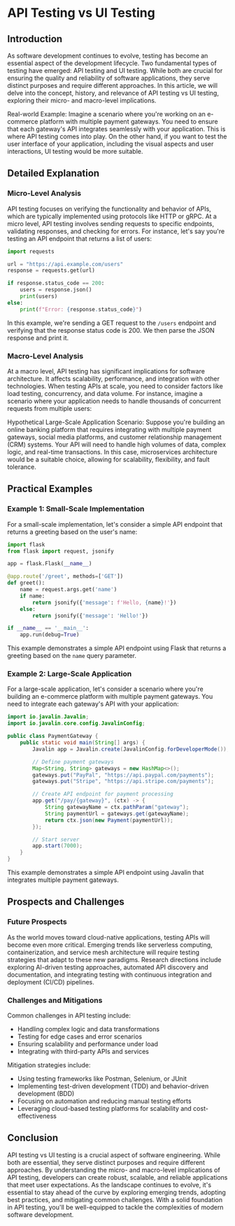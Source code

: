 # API Testing vs UI Testing
## Introduction

As software development continues to evolve, testing has become an essential aspect of the development lifecycle. Two fundamental types of testing have emerged: API testing and UI testing. While both are crucial for ensuring the quality and reliability of software applications, they serve distinct purposes and require different approaches. In this article, we will delve into the concept, history, and relevance of API testing vs UI testing, exploring their micro- and macro-level implications.

Real-world Example:
Imagine a scenario where you're working on an e-commerce platform with multiple payment gateways. You need to ensure that each gateway's API integrates seamlessly with your application. This is where API testing comes into play. On the other hand, if you want to test the user interface of your application, including the visual aspects and user interactions, UI testing would be more suitable.

## Detailed Explanation

### Micro-Level Analysis

API testing focuses on verifying the functionality and behavior of APIs, which are typically implemented using protocols like HTTP or gRPC. At a micro level, API testing involves sending requests to specific endpoints, validating responses, and checking for errors. For instance, let's say you're testing an API endpoint that returns a list of users:

```python
import requests

url = "https://api.example.com/users"
response = requests.get(url)

if response.status_code == 200:
    users = response.json()
    print(users)
else:
    print(f"Error: {response.status_code}")
```

In this example, we're sending a GET request to the `/users` endpoint and verifying that the response status code is 200. We then parse the JSON response and print it.

### Macro-Level Analysis

At a macro level, API testing has significant implications for software architecture. It affects scalability, performance, and integration with other technologies. When testing APIs at scale, you need to consider factors like load testing, concurrency, and data volume. For instance, imagine a scenario where your application needs to handle thousands of concurrent requests from multiple users:

Hypothetical Large-Scale Application Scenario:
Suppose you're building an online banking platform that requires integrating with multiple payment gateways, social media platforms, and customer relationship management (CRM) systems. Your API will need to handle high volumes of data, complex logic, and real-time transactions. In this case, microservices architecture would be a suitable choice, allowing for scalability, flexibility, and fault tolerance.

## Practical Examples

### Example 1: Small-Scale Implementation

For a small-scale implementation, let's consider a simple API endpoint that returns a greeting based on the user's name:

```python
import flask
from flask import request, jsonify

app = flask.Flask(__name__)

@app.route('/greet', methods=['GET'])
def greet():
    name = request.args.get('name')
    if name:
        return jsonify({'message': f'Hello, {name}!'})
    else:
        return jsonify({'message': 'Hello!'})

if __name__ == '__main__':
    app.run(debug=True)
```

This example demonstrates a simple API endpoint using Flask that returns a greeting based on the `name` query parameter.

### Example 2: Large-Scale Application

For a large-scale application, let's consider a scenario where you're building an e-commerce platform with multiple payment gateways. You need to integrate each gateway's API with your application:

```java
import io.javalin.Javalin;
import io.javalin.core.config.JavalinConfig;

public class PaymentGateway {
    public static void main(String[] args) {
        Javalin app = Javalin.create(JavalinConfig.forDeveloperMode());

        // Define payment gateways
        Map<String, String> gateways = new HashMap<>();
        gateways.put("PayPal", "https://api.paypal.com/payments");
        gateways.put("Stripe", "https://api.stripe.com/payments");

        // Create API endpoint for payment processing
        app.get("/pay/{gateway}", (ctx) -> {
            String gatewayName = ctx.pathParam("gateway");
            String paymentUrl = gateways.get(gatewayName);
            return ctx.json(new Payment(paymentUrl));
        });

        // Start server
        app.start(7000);
    }
}
```

This example demonstrates a simple API endpoint using Javalin that integrates multiple payment gateways.

## Prospects and Challenges

### Future Prospects

As the world moves toward cloud-native applications, testing APIs will become even more critical. Emerging trends like serverless computing, containerization, and service mesh architecture will require testing strategies that adapt to these new paradigms. Research directions include exploring AI-driven testing approaches, automated API discovery and documentation, and integrating testing with continuous integration and deployment (CI/CD) pipelines.

### Challenges and Mitigations

Common challenges in API testing include:

* Handling complex logic and data transformations
* Testing for edge cases and error scenarios
* Ensuring scalability and performance under load
* Integrating with third-party APIs and services

Mitigation strategies include:

* Using testing frameworks like Postman, Selenium, or JUnit
* Implementing test-driven development (TDD) and behavior-driven development (BDD)
* Focusing on automation and reducing manual testing efforts
* Leveraging cloud-based testing platforms for scalability and cost-effectiveness

## Conclusion

API testing vs UI testing is a crucial aspect of software engineering. While both are essential, they serve distinct purposes and require different approaches. By understanding the micro- and macro-level implications of API testing, developers can create robust, scalable, and reliable applications that meet user expectations. As the landscape continues to evolve, it's essential to stay ahead of the curve by exploring emerging trends, adopting best practices, and mitigating common challenges. With a solid foundation in API testing, you'll be well-equipped to tackle the complexities of modern software development.